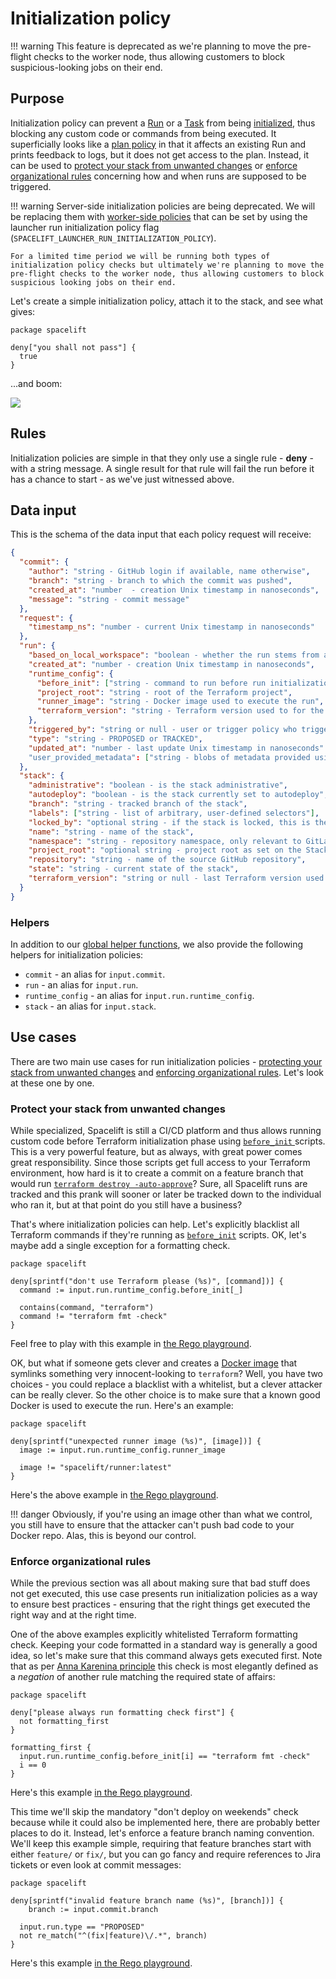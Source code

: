# Initialization policy

!!! warning
    This feature is deprecated as we're planning to move the pre-flight checks to the worker node, thus allowing customers to block suspicious-looking jobs on their end.

## Purpose

Initialization policy can prevent a [Run](../run/) or a [Task](../run/task.md) from being [initialized](../run/#initializing), thus blocking any custom code or commands from being executed. It superficially looks like a [plan policy](terraform-plan-policy.md) in that it affects an existing Run and prints feedback to logs, but it does not get access to the plan. Instead, it can be used to [protect your stack from unwanted changes](run-initialization-policy.md#protect-your-stack-from-unwanted-changes) or [enforce organizational rules](run-initialization-policy.md#enforce-organizational-rules) concerning how and when runs are supposed to be triggered.

!!! warning
    Server-side initialization policies are being deprecated. We will be replacing them with [worker-side policies](../worker-pools.md#configuration-options) that can be set by using the launcher run initialization policy flag (`SPACELIFT_LAUNCHER_RUN_INITIALIZATION_POLICY`).

    For a limited time period we will be running both types of initialization policy checks but ultimately we're planning to move the pre-flight checks to the worker node, thus allowing customers to block suspicious looking jobs on their end.

Let's create a simple initialization policy, attach it to the stack, and see what gives:

```opa
package spacelift

deny["you shall not pass"] {
  true
}
```

...and boom:

![](<../../assets/screenshots/Initial_commit_·_Stack_managed_by_Spacelift (1).png>)

## Rules

Initialization policies are simple in that they only use a single rule - **deny** - with a string message. A single result for that rule will fail the run before it has a chance to start - as we've just witnessed above.

## Data input

This is the schema of the data input that each policy request will receive:

```json
{
  "commit": {
    "author": "string - GitHub login if available, name otherwise",
    "branch": "string - branch to which the commit was pushed",
    "created_at": "number  - creation Unix timestamp in nanoseconds",
    "message": "string - commit message"
  },
  "request": {
    "timestamp_ns": "number - current Unix timestamp in nanoseconds"
  },
  "run": {
    "based_on_local_workspace": "boolean - whether the run stems from a local preview",
    "created_at": "number - creation Unix timestamp in nanoseconds",
    "runtime_config": {
      "before_init": ["string - command to run before run initialization"],
      "project_root": "string - root of the Terraform project",
      "runner_image": "string - Docker image used to execute the run",
      "terraform_version": "string - Terraform version used to for the run"
    },
    "triggered_by": "string or null - user or trigger policy who triggered the run, if applicable",
    "type": "string - PROPOSED or TRACKED",
    "updated_at": "number - last update Unix timestamp in nanoseconds"
    "user_provided_metadata": ["string - blobs of metadata provided using spacectl or the API when interacting with this run"]
  },
  "stack": {
    "administrative": "boolean - is the stack administrative",
    "autodeploy": "boolean - is the stack currently set to autodeploy",
    "branch": "string - tracked branch of the stack",
    "labels": ["string - list of arbitrary, user-defined selectors"],
    "locked_by": "optional string - if the stack is locked, this is the name of the user who did it",
    "name": "string - name of the stack",
    "namespace": "string - repository namespace, only relevant to GitLab repositories",
    "project_root": "optional string - project root as set on the Stack, if any",
    "repository": "string - name of the source GitHub repository",
    "state": "string - current state of the stack",
    "terraform_version": "string or null - last Terraform version used to apply changes"
  }
}
```

### Helpers

In addition to our [global helper functions](./#helper-functions), we also provide the following helpers for initialization policies:

* `commit` - an alias for `input.commit`.
* `run` - an alias for `input.run`.
* `runtime_config` - an alias for `input.run.runtime_config`.
* `stack` - an alias for `input.stack`.

## Use cases

There are two main use cases for run initialization policies - [protecting your stack from unwanted changes](run-initialization-policy.md#protect-your-stack-from-unwanted-changes) and [enforcing organizational rules](run-initialization-policy.md#enforce-organizational-rules). Let's look at these one by one.

### Protect your stack from unwanted changes

While specialized, Spacelift is still a CI/CD platform and thus allows running custom code before Terraform initialization phase using [`before_init` ](../configuration/runtime-configuration/#before_init-scripts)scripts. This is a very powerful feature, but as always, with great power comes great responsibility. Since those scripts get full access to your Terraform environment, how hard is it to create a commit on a feature branch that would run [`terraform destroy -auto-approve`](https://www.terraform.io/docs/commands/destroy.html)? Sure, all Spacelift runs are tracked and this prank will sooner or later be tracked down to the individual who ran it, but at that point do you still have a business?

That's where initialization policies can help. Let's explicitly blacklist all Terraform commands if they're running as [`before_init`](../configuration/runtime-configuration/#before_init-scripts) scripts. OK, let's maybe add a single exception for a formatting check.

```opa
package spacelift

deny[sprintf("don't use Terraform please (%s)", [command])] {
  command := input.run.runtime_config.before_init[_]

  contains(command, "terraform")
  command != "terraform fmt -check"
}
```

Feel free to play with this example in [the Rego playground](https://play.openpolicyagent.org/p/V0sr5abgWI).

OK, but what if someone gets clever and creates a [Docker image](../../integrations/docker.md) that symlinks something very innocent-looking to `terraform`? Well, you have two choices - you could replace a blacklist with a whitelist, but a clever attacker can be really clever. So the other choice is to make sure that a known good Docker is used to execute the run. Here's an example:

```opa
package spacelift

deny[sprintf("unexpected runner image (%s)", [image])] {
  image := input.run.runtime_config.runner_image

  image != "spacelift/runner:latest"
}
```

Here's the above example in [the Rego playground](https://play.openpolicyagent.org/p/VxIREPOS0d).

!!! danger
    Obviously, if you're using an image other than what we control, you still have to ensure that the attacker can't push bad code to your Docker repo. Alas, this is beyond our control.

### Enforce organizational rules

While the previous section was all about making sure that bad stuff does not get executed, this use case presents run initialization policies as a way to ensure best practices - ensuring that the right things get executed the right way and at the right time.

One of the above examples explicitly whitelisted Terraform formatting check. Keeping your code formatted in a standard way is generally a good idea, so let's make sure that this command always gets executed first. Note that as per [Anna Karenina principle](https://en.wikipedia.org/wiki/Anna_Karenina_principle) this check is most elegantly defined as a _negation_ of another rule matching the required state of affairs:

```opa
package spacelift

deny["please always run formatting check first"] {
  not formatting_first
}

formatting_first {
  input.run.runtime_config.before_init[i] == "terraform fmt -check"
  i == 0
}
```

Here's this example [in the Rego playground](https://play.openpolicyagent.org/p/ghtWZGhbgP).

This time we'll skip the mandatory "don't deploy on weekends" check because while it could also be implemented here, there are probably better places to do it. Instead, let's enforce a feature branch naming convention. We'll keep this example simple, requiring that feature branches start with either `feature/` or `fix/`, but you can go fancy and require references to Jira tickets or even look at commit messages:

```opa
package spacelift

deny[sprintf("invalid feature branch name (%s)", [branch])] {
	branch := input.commit.branch

  input.run.type == "PROPOSED"
  not re_match("^(fix|feature)\/.*", branch)
}
```

Here's this example [in the Rego playground](https://play.openpolicyagent.org/p/qNMygC4i9K).
